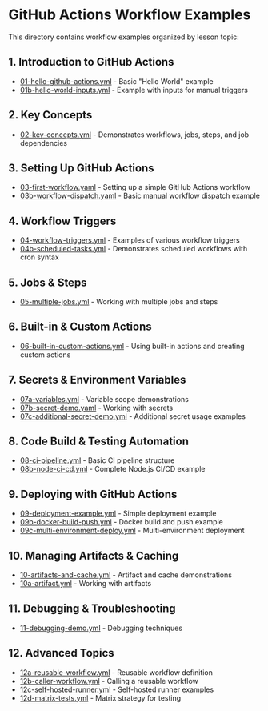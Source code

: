 # GitHub Actions Workflow Examples

This directory contains workflow examples organized by lesson topic:

## 1. Introduction to GitHub Actions
- [01-hello-github-actions.yml](./01-hello-github-actions.yml) - Basic "Hello World" example
- [01b-hello-world-inputs.yml](./01b-hello-world-inputs.yml) - Example with inputs for manual triggers

## 2. Key Concepts
- [02-key-concepts.yml](./02-key-concepts.yml) - Demonstrates workflows, jobs, steps, and job dependencies

## 3. Setting Up GitHub Actions
- [03-first-workflow.yaml](./03-first-workflow.yaml) - Setting up a simple GitHub Actions workflow
- [03b-workflow-dispatch.yaml](./03b-workflow-dispatch.yaml) - Basic manual workflow dispatch example

## 4. Workflow Triggers
- [04-workflow-triggers.yml](./04-workflow-triggers.yml) - Examples of various workflow triggers
- [04b-scheduled-tasks.yml](./04b-scheduled-tasks.yml) - Demonstrates scheduled workflows with cron syntax

## 5. Jobs & Steps
- [05-multiple-jobs.yml](./05-multiple-jobs.yml) - Working with multiple jobs and steps

## 6. Built-in & Custom Actions
- [06-built-in-custom-actions.yml](./06-built-in-custom-actions.yml) - Using built-in actions and creating custom actions

## 7. Secrets & Environment Variables
- [07a-variables.yml](./07a-variables.yml) - Variable scope demonstrations
- [07b-secret-demo.yaml](./07b-secret-demo.yaml) - Working with secrets
- [07c-additional-secret-demo.yml](./07c-additional-secret-demo.yml) - Additional secret usage examples

## 8. Code Build & Testing Automation
- [08-ci-pipeline.yml](./08-ci-pipeline.yml) - Basic CI pipeline structure
- [08b-node-ci-cd.yml](./08b-node-ci-cd.yml) - Complete Node.js CI/CD example

## 9. Deploying with GitHub Actions
- [09-deployment-example.yml](./09-deployment-example.yml) - Simple deployment example
- [09b-docker-build-push.yml](./09b-docker-build-push.yml) - Docker build and push example
- [09c-multi-environment-deploy.yml](./09c-multi-environment-deploy.yml) - Multi-environment deployment

## 10. Managing Artifacts & Caching
- [10-artifacts-and-cache.yml](./10-artifacts-and-cache.yml) - Artifact and cache demonstrations
- [10a-artifact.yml](./10a-artifact.yml) - Working with artifacts

## 11. Debugging & Troubleshooting
- [11-debugging-demo.yml](./11-debugging-demo.yml) - Debugging techniques 

## 12. Advanced Topics
- [12a-reusable-workflow.yml](./12a-reusable-workflow.yml) - Reusable workflow definition
- [12b-caller-workflow.yml](./12b-caller-workflow.yml) - Calling a reusable workflow
- [12c-self-hosted-runner.yml](./12c-self-hosted-runner.yml) - Self-hosted runner examples
- [12d-matrix-tests.yml](./12d-matrix-tests.yml) - Matrix strategy for testing
